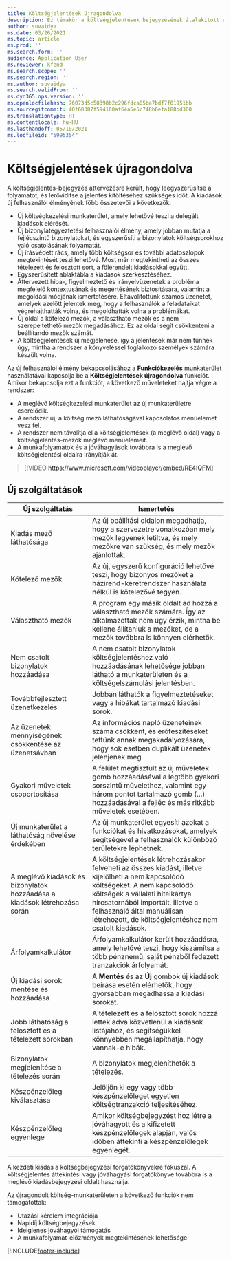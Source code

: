 ```yaml
---
title: Költségjelentések újragondolva
description: Ez témakör a költségjelentések bejegyzésének átalakított és újragondolt élményét ismerteti.
author: suvaidya
ms.date: 03/26/2021
ms.topic: article
ms.prod: ''
ms.search.form: ''
audience: Application User
ms.reviewer: kfend
ms.search.scope: ''
ms.search.region: ''
ms.author: suvaidya
ms.search.validFrom: ''
ms.dyn365.ops.version: ''
ms.openlocfilehash: 76073d5c58398b2c296fdca05ba7bdf7f01951bb
ms.sourcegitcommit: 40f68387f594180af64a5e5c748b6efa188bd300
ms.translationtype: HT
ms.contentlocale: hu-HU
ms.lasthandoff: 05/10/2021
ms.locfileid: "5995354"
---
```

# <a name="expense-reports-reimagined"></a>Költségjelentések újragondolva

A költségjelentés-bejegyzés áttervezésre került, hogy leegyszerűsítse a folyamatot, és lerövidítse a jelentés kitöltéséhez szükséges időt. A kiadások új felhasználói élményének főbb összetevői a következők:

- Új költségkezelési munkaterület, amely lehetővé teszi a delegált kiadások elérését.
- Új bizonylategyeztetési felhasználói élmény, amely jobban mutatja a fejlécszintű bizonylatokat, és egyszerűsíti a bizonylatok költségsorokhoz való csatolásának folyamatát.
- Új írásvédett rács, amely több költségsor és további adatoszlopok megtekintését teszi lehetővé. Most már megtekintheti az összes tételezett és felosztott sort, a fölérendelt kiadásokkal együtt.
- Egyszerűsített ablaktábla a kiadások szerkesztéséhez.
- Áttervezett hiba-, figyelmeztető és irányelvüzenetek a probléma megfelelő kontextusának és megértésének biztosítására, valamint a megoldási módjának ismertetésére. Eltávolítottunk számos üzenetet, amelyek azelőtt jelentek meg, hogy a felhasználók a feladataikat végrehajthatták volna, és megoldhatták volna a problémákat.
- Új oldal a kötelező mezők, a választható mezők és a nem szerepeltethető mezők megadásához. Ez az oldal segít csökkenteni a beállítandó mezők számát.
- A költségjelentések új megjelenése, így a jelentések már nem tűnnek úgy, mintha a rendszer a könyveléssel foglalkozó személyek számára készült volna.

Az új felhasználói élmény bekapcsolásához a **Funkciókezelés** munkaterület használatával kapcsolja be a **Költségjelentések újragondolva** funkciót. Amikor bekapcsolja ezt a funkciót, a következő műveleteket hajtja végre a rendszer:

- A meglévő költségkezelési munkaterület az új munkaterületre cserélődik.
- A rendszer új, a költség mező láthatóságával kapcsolatos menüelemet vesz fel.
- A rendszer nem távolítja el a költségjelentések (a meglévő oldal) vagy a költségjelentés-mezők meglévő menüelemeit.
- A munkafolyamatok és a jóváhagyások továbbra is a meglévő költségjelentési oldalra irányítják át.

> [!VIDEO https://www.microsoft.com/videoplayer/embed/RE4IQFM]

## <a name="new-features"></a>Új szolgáltatások

| Új szolgáltatás | Ismertetés |
|---|----|
| Kiadás mező láthatósága | Az új beállítási oldalon megadhatja, hogy a szervezetre vonatkozóan mely mezők legyenek letiltva, és mely mezőkre van szükség, és mely mezők ajánlottak. |
| Kötelező mezők | Az új, egyszerű konfiguráció lehetővé teszi, hogy bizonyos mezőket a házirend-keretrendszer használata nélkül is kötelezővé tegyen. |
| Választható mezők | A program egy másik oldalt ad hozzá a választható mezők számára. Így az alkalmazottak nem úgy érzik, mintha be kellene állítaniuk a mezőket, de a mezők továbbra is könnyen elérhetők. |
| Nem csatolt bizonylatok hozzáadása | A nem csatolt bizonylatok költségjelentéshez való hozzáadásának lehetősége jobban látható a munkaterületen és a költségelszámolási jelentésben. |
| Továbbfejlesztett üzenetkezelés | Jobban láthatók a figyelmeztetéseket vagy a hibákat tartalmazó kiadási sorok. |
| Az üzenetek mennyiségének csökkentése az üzenetsávban| Az információs napló üzeneteinek száma csökkent, és erőfeszítéseket tettünk annak megakadályozására, hogy sok esetben duplikált üzenetek jelenjenek meg. |
| Gyakori műveletek csoportosítása | A felület megtisztult az új műveletek gomb hozzáadásával a legtöbb gyakori sorszintű művelethez, valamint egy három pontot tartalmazó gomb (...) hozzáadásával a fejléc és más ritkább műveletek esetében. |
| Új munkaterület a láthatóság növelése érdekében | Az új munkaterület egyesíti azokat a funkciókat és hivatkozásokat, amelyek segítségével a felhasználók különböző területekre léphetnek. |
| A meglévő kiadások és bizonylatok hozzáadása a kiadások létrehozása során | A költségjelentések létrehozásakor felveheti az összes kiadást, illetve kijelölheti a nem kapcsolódó költségeket. A nem kapcsolódó költségek a vállalati hitelkártya hírcsatornából importált, illetve a felhasználó által manuálisan létrehozott, de költségjelentéshez nem csatolt kiadások.|
| Árfolyamkalkulátor | Árfolyamkalkulátor került hozzáadásra, amely lehetővé teszi, hogy kiszámítsa a több pénznemű, saját pénzből fedezett tranzakciók árfolyamát. |
| Új kiadási sorok mentése és hozzáadása | A **Mentés** és az **Új** gombok új kiadások beírása esetén elérhetők, hogy gyorsabban megadhassa a kiadási sorokat. |
| Jobb láthatóság a felosztott és a tételezett sorokban | A tételezett és a felosztott sorok hozzá lettek adva közvetlenül a kiadások listájához, és segítségükkel könnyebben megállapíthatja, hogy vannak-e hibák. |
| Bizonylatok megjelenítése a tételezés során | A bizonylatok megjeleníthetők a tételezés. |
| Készpénzelőleg kiválasztása | Jelöljön ki egy vagy több készpénzelőleget egyetlen költségtranzakció teljesítéséhez. |
| Készpénzelőleg egyenlege | Amikor költségbejegyzést hoz létre a jóváhagyott és a kifizetett készpénzelőlegek alapján, valós időben áttekinti a készpénzelőlegek egyenlegét. |

A kezdeti kiadás a költségbejegyzési forgatókönyvekre fókuszál. A költségjelentés áttekintési vagy jóváhagyási forgatókönyve továbbra is a meglévő kiadásbejegyzési oldalt használja.

Az újragondolt költség-munkaterületen a következő funkciók nem támogatottak:

- Utazási kérelem integrációja
- Napidíj költségbejegyzések
- Ideiglenes jóváhagyói támogatás
- A munkafolyamat-előzmények megtekintésének lehetősége


[!INCLUDE[footer-include](../includes/footer-banner.md)]
